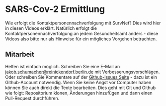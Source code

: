 # SARS-Cov-2 Ermittlung 
Wie erfolgt die Kontaktpersonennachverfolgung mit SurvNet? Dies wird hier in diesen Videos erklärt. Natürlich erfolgt die Kontaktpersonennachverfolgung an jedem Gesundheitsamt anders - diese Videos also bitte nur als Hinweise für ein mögliches Vorgehen betrachten. 
## Mitarbeit
Helfen ist einfach möglich. Schreiben Sie eine E-Mail an jakob.schumacher@reinickendorf.berlin.de mit Verbesserungsvorschlägen. Oder schreiben Sie Kommentare auf der [Github-Issues Seite](https://github.com/jakobschumacher/sars-cov-2ermittlung/issues) - dazu ist ein Github-Account notwendig. Wenn Sie keine Angst vor Computer haben können Sie auch direkt die Texte  bearbeiten. Dies geht mit Git und Github wie folgt: Repositorium klonen, Änderungen hinzufügen und dann einen Pull-Request durchführen.


